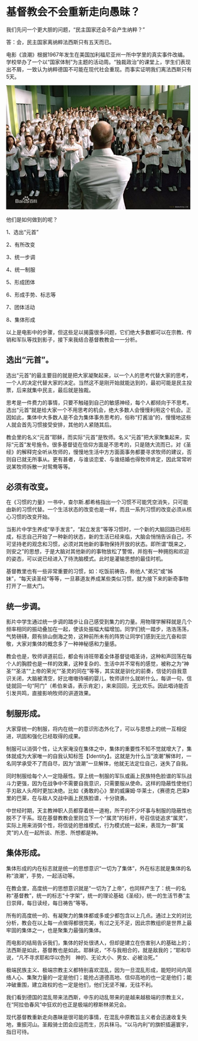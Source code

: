 # 基督教会不会重新走向愚昧？

我们先问一个更大胆的问题，“民主国家还会不会产生纳粹？”

答：会，民主国家离纳粹法西斯只有五天而已。

电影《浪潮》根据1967年发生在美国加利福尼亚州一所中学里的真实事件改编。学校举办了一个以“国家体制”为主题的活动周。“独裁政治”的课堂上，学生们表现出不屑，一致认为纳粹德国不可能在现代社会重现。而事实证明我们离法西斯只有5天。

<img src="6.12.1.jpg" width="500">

他们是如何做到的呢？

1、选出“元首”

2、有所改变

3、统一步调

4、统一制服

5、形成团体

6、形成手势、标志等

7、团体活动

8、集体形成

以上是电影中的步骤，但这些足以揭露很多问题，它们绝大多数都可以在宗教、传销和军队等找到影子，接下来我结合基督教教会一一分析。


## 选出“元首”。

选出“元首”的最主要目的就是把大家凝聚起来，以一个人的思考代替大家的思考，一个人的决定代替大家的决定。当然这不是刚开始就能达到的，最初可能是民主投票，后来就集中民主，最后就是独裁。

思考是一件费力的事情，只要不触碰到自己的敏感神经，每个人都倾向于不思考。选出“元首”就是给大家一个不用思考的机会，绝大多数人会慢慢利用这个机会。正因如此，集体中大多数人是不会为集体事务思考的，俗称“打酱油”的，慢慢地这些人就会首先习惯接受安排，其他的人紧随其后。

教会里的名义“元首”耶稣，而实际“元首”是牧师。名义“元首”把大家聚集起来，实际“元首”发号施令。很多基督徒在信仰方面是不思考的，只是随大流而已，对《圣经》的解释完全听从牧师的，慢慢地生活中方方面面事务都要寻求牧师的建议，否则自已就无所事从。更有甚者，与谁谈恋爱、与谁结婚也得牧师肯定，因此常常听说某牧师拆散一对鸳鸯等等。


## 必须有改变。

在《习惯的力量》一书中，查尔斯.都希格指出一个习惯不可能凭空消失，只可能由新的习惯代替。一个生活状态的改变也是一样，而且一系列习惯的改变必须从核心习惯的改变开始。

当影片中学生养成“举手发言”，“起立发言”等等习惯时，一个新的大脑回路已经形成，标志自己开始了一种新的状态，新的生活已经来临，大脑会悄悄告诉自己，不可坚持老的观念和习惯，必须对其他新的事物保持开放的状态。即所谓“既来之，则安之”的思想，于是大脑对其他新的的事物放松了警惕，并抱有一种拥抱和欢迎的姿态，可以说已经进入了待洗脑模式。此时是灌输思想的最佳时机。

基督教里也有一些非常重要的习惯，如：吃饭前祷告，称他人“弟兄”或“姊妹”，“每天读圣经”等等，一旦慕道友养成某些类似习惯，就为接下来的新奇事物打开了一扇大门。


## 统一步调。

影片中学生通过统一步调的踏步让自己感受到集力的力量。用物理学解释就是几个频率相同的振动叠加在一起，使该处振幅大幅增加。同学们统一踏步，浩浩荡荡，气势磅礴，颇有排山倒海之势，这种前所未有的阵势让同学们感到无比亢奋和崇敬，大家对集体的概念多了一种神秘感和力量感。

教会也是，牧师讲道前后，都会有诗班带着全体基督徒唱圣诗，这种和声回荡在每个人的胸腔也是一样的效果，这种复杂的、生活中并不常有的感觉，被称之为“神圣”“圣洁”“上帝的荣光”“圣灵的同在”等等，其实就是驯化的前奏，信徒的自我意识关闭，大脑被清空，好比嗷嗷待哺的婴儿，牧师讲什么就听什么，每讲一句，信徒就回一句“阿门”（希伯来语，表示肯定），来来回回，无比欢乐。因此唱诗能否引发共鸣，直接影响牧师的讲道效果。


## 制服形成。

大家穿统一的制服，将内在统一的意识形态外化了，可以与思想上的统一互相促进，巩固和强化已经取得的成果。

制服可以消弭个性，让大家淹没在集体之中，集体的重要性不知不觉就增大了，集体就成为大家唯一的自我认知标签【Identity】。这就是为什么当“浪潮”解体时，一名同学承受不了而自尽，因为“浪潮”一旦解体，他就无法定位自己，迷失了自我。

同时制服给每个人一定隐蔽性。穿上统一制服的军队或画上民族特色脸谱的军队战斗力更强，因为在战争中不需要自我意识，只需要服从使命。这样的隐蔽性使他们手刃敌人头颅时更加决绝。比如《勇敢的心》里的威廉姆·华莱士，《赛德克.巴莱》里的巴莱，在与敌人交战中画上民族脸谱，十分骁勇。

中世经时期，天主教神职人员都穿着统一道袍，所干的不少坏事与制服的隐蔽性也脱不了干系。现在基督教教会里则立下一个“属灵”的标杆，号召信徒追求“属灵”，实际上用来消弭个性，将信徒的思维模式，行为模式统一起来，表现为一群“属灵”的人在一起所谈、所思、所想都是神。


## 集体形成。

集体形成的内在标志就是统一的思想意识“一切为了集体”，外在标志就是集体的名称“浪潮”，手势，一起活动等。

在教会里，高度统一的思想意识就是“一切为了上帝”，也同样产生了：统一的名称“基督教”，统一的标志“十字架”，统一的理论基础《圣经》，统一的生活节奏“主日崇拜，每日读经，每日祷告”等等。



所有的高度统一的、有凝聚力的集体都或多或少都包含以上几点。通过上文的对比分析，教会在以上每一点做得都很完美，有过之无不足，因此宗教组织是世界上最牢固的集体之一，也是聚集力最强的集体。

而电影的结局告诉我们，集体的好处很诱人，但却是建立在伤害别人的基础上的；法西斯是如此，基督教也是如此。耶稣说，“不与我相合的，就是敌我的；”耶和华说，“凡不寻求耶和华以色列　神的、无论大小、男女、必被治死。”


极端民族主义、极端宗教主义都特别喜欢混乱，因为一旦混乱形成，能短时间内笼络人心、集聚力量的一定是他们；能抢占道德高地、信仰高地的也一定是他们；能冲破重围，建立政权的也一定是他们，他们无坚不摧，无往不利。

我们看到德国的混乱带来法西斯，中东的动乱带来的是越来越极端的宗教主义，在“阿拉伯春风”中狂欢的也正是极端的穆斯林弟兄会。

现代基督教重新走向愚昧是很可能的事情，在混乱中原教旨主义者会迅速收复失地，重振河山。圣殿骑士团会应运而生，厉兵秣马。“以马内利”的旗帜插遍寰宇，指日可待。